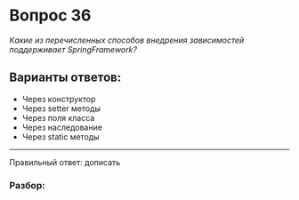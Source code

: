# Вопрос 36
_Какие из перечисленных способов внедрения зависимостей поддерживает SpringFramework?_

## Варианты ответов:

- Через конструктор
- Через setter методы
- Через поля класса
- Через наследование
- Через static методы

___

Правильный ответ: дописать

### Разбор:
